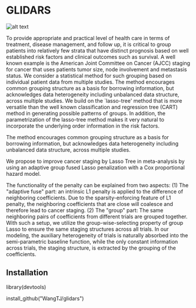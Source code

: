 # GLIDARS

![alt text](https://upload.wikimedia.org/wikipedia/commons/thumb/7/7d/Malt_en_grain.JPG/1920px-Malt_en_grain.JPG)

To provide appropriate and practical level of health care in terms of treatment, disease management, and follow up, it is critical to group patients into relatively few strata that have distinct prognosis based on well established risk factors and clinical outcomes such as survival. A well known example is the American Joint Committee on Cancer (AJCC) staging for cancer that uses patients tumor size, node involvement and metastasis status. We consider a statistical method for such grouping based on  individual patient data from multiple studies. 	The method encourages common grouping structure as a basis for borrowing information, but acknowledges data heterogeneity including unbalanced data structure, across multiple studies.  We build on  the `lasso-tree' method that is more versatile than the well known classification and regression tree (CART) method in generating possible patterns of groups. In addition, the parametrization of the lasso-tree method makes it very natural to incorporate the underlying order information in the risk factors.

The method encourages common grouping structure as a basis for borrowing information, but acknowledges data heterogeneity including unbalanced data structure, across multiple studies. 

We propose to improve cancer staging by Lasso Tree in meta-analysis by using an adaptive group fused Lasso penalization with a Cox proportional hazard model.

The functionality of the penalty can be explained from two aspects: (1) The "adaptive fuse" part: an intrinsic L1 penalty is applied to the difference of neighboring coefficients. Due to the sparsity-enforcing feature of L1 penalty, the neighboring coefficients that are close will coalesce and therefore lead to cancer staging. (2) The "group" part: The same neighboring pairs of coefficients from different trials are grouped together. With such a setup, we utilize the group-wise-selecting property of group Lasso to ensure the same staging structures across all trials. In our modeling, the auxiliary heterogeneity of trials is naturally absorbed into the semi-parametric baseline function, while the only constant information across trials, the staging structure, is extracted by the grouping of the coefficients.  

## Installation

library(devtools)

install_github("WangTJ/glidars")
